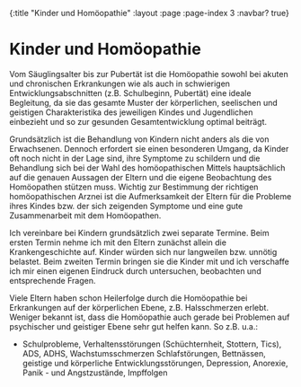 {:title "Kinder und Homöopathie"
 :layout :page
 :page-index 3
 :navbar? true}

# Kinder und Homöopathie

Vom Säuglingsalter bis zur Pubertät ist die Homöopathie sowohl bei akuten und
chronischen Erkrankungen wie als auch in schwierigen Entwicklungsabschnitten
(z.B. Schulbeginn, Pubertät) eine ideale Begleitung, da sie das gesamte Muster
der körperlichen, seelischen und geistigen Charakteristika des jeweiligen Kindes
und Jugendlichen einbezieht und so zur gesunden Gesamtentwicklung optimal
beiträgt.

Grundsätzlich ist die Behandlung von Kindern nicht anders als die von
Erwachsenen. Dennoch erfordert sie einen besonderen Umgang, da Kinder oft noch
nicht in der Lage sind, ihre Symptome zu schildern und die Behandlung sich bei
der Wahl des homöopathischen Mittels hauptsächlich auf die genauen Aussagen der
Eltern und die eigene Beobachtung des Homöopathen stützen muss. Wichtig zur
Bestimmung der richtigen homöopathischen Arznei ist die Aufmerksamkeit der
Eltern für die Probleme ihres Kindes bzw. der sich zeigenden Symptome und eine
gute Zusammenarbeit mit dem Homöopathen.

Ich vereinbare bei Kindern grundsätzlich zwei separate Termine. Beim ersten
Termin nehme ich mit den Eltern zunächst allein die Krankengeschichte auf.
Kinder würden sich nur langweilen bzw. unnötig belastet. Beim zweiten Termin
bringen sie die Kinder mit und ich verschaffe ich mir einen eigenen Eindruck
durch untersuchen, beobachten und entsprechende Fragen.

Viele Eltern haben schon Heilerfolge durch die Homöopathie bei Erkrankungen auf
der körperlichen Ebene, z.B. Halsschmerzen erlebt. Weniger bekannt ist, dass die
Homöopathie auch gerade bei Problemen auf psychischer und geistiger Ebene sehr
gut helfen kann. So z.B. u.a.:

* Schulprobleme, Verhaltensstörungen (Schüchternheit, Stottern, Tics), ADS, ADHS, Wachstumsschmerzen Schlafstörungen, Bettnässen, geistige und körperliche Entwicklungsstörungen, Depression, Anorexie, Panik - und Angstzustände, Impffolgen
